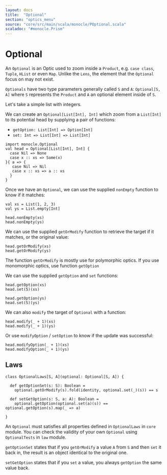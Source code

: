```yaml
---
layout: docs
title:  "Optional"
section: "optics_menu"
source: "core/src/main/scala/monocle/POptional.scala"
scaladoc: "#monocle.Prism"
---
```

# Optional

An `Optional` is an Optic used to zoom inside a `Product`, e.g. `case class`, `Tuple`, `HList` or even `Map`.
Unlike the `Lens`, the element that the `Optional` focus on may not exist.

`Optionals` have two type parameters generally called `S` and `A`: `Optional[S, A]` where `S` represents the `Product` and `A` an optional element inside of `S`.

Let's take a simple list with integers.

We can create an `Optional[List[Int], Int]` which zoom from a `List[Int]` to its potential head by supplying a pair of functions:

*   `getOption: List[Int] => Option[Int]`
*   `set: Int => List[Int] => List[Int]`

```tut:silent
import monocle.Optional
val head = Optional[List[Int], Int] {
  case Nil => None
  case x :: xs => Some(x)
}{ a => {
   case Nil => Nil
   case x :: xs => a :: xs
  }
}
```

Once we have an `Optional`, we can use the supplied `nonEmpty` function to know if it matches:

```tut:silent
val xs = List(1, 2, 3)
val ys = List.empty[Int]
```

```tut:book
head.nonEmpty(xs)
head.nonEmpty(ys)
```

We can use the supplied `getOrModify` function to retrieve the target if it matches, or the original value:

```tut:book
head.getOrModify(xs)
head.getOrModify(ys)
```

The function `getOrModify` is mostly use for polymorphic optics.
If you use monomorphic optics, use function `getOption`

We can use the supplied `getOption` and `set` functions:

```tut:book
head.getOption(xs)
head.set(5)(xs)

head.getOption(ys)
head.set(5)(ys)
```

We can also `modify` the target of `Optional` with a function:

```tut:book
head.modify(_ + 1)(xs)
head.modify(_ + 1)(ys)
```

Or use `modifyOption` / `setOption` to know if the update was successful:

```tut:book
head.modifyOption(_ + 1)(xs)
head.modifyOption(_ + 1)(ys)
```

## Laws

```tut:silent
class OptionalLaws[S, A](optional: Optional[S, A]) {

  def getOptionSet(s: S): Boolean =
    optional.getOrModify(s).fold(identity, optional.set(_)(s)) == s

  def setGetOption(s: S, a: A): Boolean =
    optional.getOption(optional.set(a)(s)) == optional.getOption(s).map(_ => a)

}
```

An `Optional` must satisfies all properties defined in `OptionalLaws` in `core` module.
You can check the validity of your own `Optional` using `OptionalTests` in `law` module.

`getOptionSet` states that if you `getOrModify` a value `A` from `S` and then `set` it back in, the result is an object identical to the original one.

`setGetOption` states that if you `set` a value, you always `getOption` the same value back.

